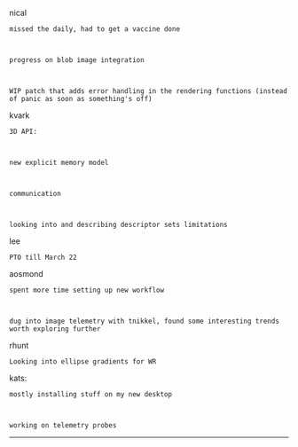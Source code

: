 nical


    missed the daily, had to get a vaccine done



    progress on blob image integration



    WIP patch that adds error handling in the rendering functions (instead of panic as soon as something's off)





kvark


    3D API:



    new explicit memory model



    communication



    looking into and describing descriptor sets limitations





lee


    PTO till March 22





aosmond


    spent more time setting up new workflow



    dug into image telemetry with tnikkel, found some interesting trends worth exploring further





rhunt


    Looking into ellipse gradients for WR





kats:


    mostly installing stuff on my new desktop



    working on telemetry probes

________________


